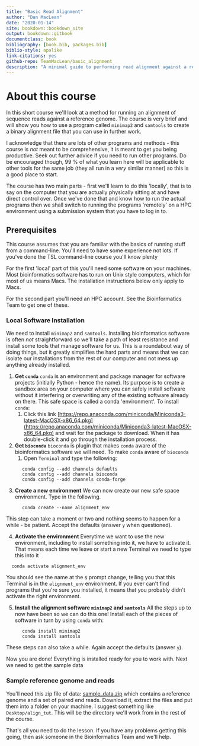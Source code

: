 ```yaml
--- 
title: "Basic Read Alignment"
author: "Dan MacLean"
date: "2020-01-14"
site: bookdown::bookdown_site
output: bookdown::gitbook
documentclass: book
bibliography: [book.bib, packages.bib]
biblio-style: apalike
link-citations: yes
github-repo: TeamMacLean/basic_alignment
description: "A minimal guide to performing read alignment against a reference"
---
```


# About this course

In this short course we'll look at a method for running an alignment of sequence reads against a reference genome. The course is very brief and will show you how to use a program called `minimap2` and `samtools` to create a binary alignment file that you can use in further work. 

I acknowledge that there are lots of other programs and methods - this course is _not_ meant to be comprehensive, it is meant to get you being productive. Seek out further advice if you need to run other programs. Do be encouraged though, 99 % of what you learn here will be applicable to other tools for the same job (they all run in a _very_ similar manner) so this is a good place to start. 

The course has two main parts - first we'll learn to do this 'locally', that is to say on the computer that you are actually physically sitting at and have direct control over. Once we've done that and know how to run the actual programs then we shall switch to running the programs 'remotely' on a HPC environment using a submission system that you have to log in to.

## Prerequisites

This course assumes that you are familiar with the basics of running stuff from a command-line. You'll need to have some experience not lots. If you've done the TSL command-line course you'll know plenty

For the first 'local' part of this you'll need some software on your machines. Most bioinformatics software has to run on Unix style computers, which for most of us means Macs. The installation instructions below only apply to Macs.

For the second part you'll need an HPC account. See the Bioinformatics Team to get one of these.


### Local Software Installation

We need to install `minimap2` and `samtools`. Installing bioinformatics software is often _not_ straightforward so we'll take a path of least resistance and install some tools that manage software for us. This is a roundabout way of doing things, but it greatly simplifies the hard parts and means that we can isolate our installations from the rest of our computer and not mess up anything already installed.


  1. **Get `conda`**
    `conda` is an environment and package manager for software projects (initially Python - hence the name). Its purpose is to create a sandbox area on your computer where you can safely install software without it interfering or overwriting any of the existing software already on there. This safe space is called a conda 'environment'. To install `conda`:
      1. Click this link [https://repo.anaconda.com/miniconda/Miniconda3-latest-MacOSX-x86_64.pkg](https://repo.anaconda.com/miniconda/Miniconda3-latest-MacOSX-x86_64.pkg) and wait for the package to download. When it has double-click it and go through the installation process.
  2. **Get `bioconda`**
    `bioconda` is plugin that makes `conda` aware of the bioinformatics software we will need. To make `conda` aware of `bioconda` 
      1. Open `Terminal` and type the following:
     
```
      conda config --add channels defaults
      conda config --add channels bioconda
      conda config --add channels conda-forge
```
  3. **Create a new environment**
  We can now create our new safe space environment. Type in the following.

```
      conda create --name alignment_env
```
  This step can take a moment or two and nothing seems to happen for a while - be patient. Accept the defaults (answer `y` when questioned).
  
  4. **Activate the environment**
  Everytime we want to use the new environment, including to install something into it, we have to activate it. That means each time we leave or start a new Terminal we need to type this into it
  
```
  conda activate alignment_env
```
  You should see the name at the `$` prompt change, telling you that this Terminal is in the `alignment_env` environment. If you ever can't find programs that you're sure you installed, it means that you probably didn't activate the right environment.
  
  5. **Install the alignment software `minimap2` and `samtools`**
  All the steps up to now have been so we can do this one! Install each of the pieces of software in turn by using `conda` with:
```
      conda install minimap2
      conda install samtools
```
These steps can also take a while. Again accept the defaults (answer `y`).

Now you are done! Everything is installed ready for you to work with. Next we need to get the sample data

### Sample reference genome and reads

You'll need this zip file of data: [sample_data.zip](https://github.com/TeamMacLean/basic_alignment/raw/master/sample_data/sample_data.zip) which contains a reference genome and a set of paired end reads. Download it, extract the files and put them into a folder on your machine. I suggest something like `Desktop/align_tut`. This will be the directory we'll work from in the rest of the course.

That's all you need to do the lesson. If you have any problems getting this going, then ask someone in the Bioinformatics Team and we'll help.



